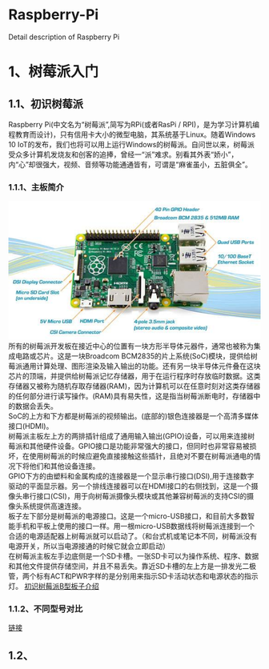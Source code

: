 # Raspberry-Pi
Detail description of Raspberry Pi
# 1、树莓派入门
## 1.1、初识树莓派
Raspberry Pi(中文名为“树莓派”,简写为RPi(或者RasPi / RPI)，是为学习计算机编程教育而设计)，只有信用卡大小的微型电脑，其系统基于Linux。随着Windows 10 IoT的发布，我们也将可以用上运行Windows的树莓派。自问世以来，树莓派受众多计算机发烧友和创客的追捧，曾经一“派”难求。别看其外表“娇小”，内“心”却很强大，视频、音频等功能通通皆有，可谓是“麻雀虽小，五脏俱全”。
### 1.1.1、主板简介
![树莓派开发板](https://github.com/wly4977/Raspberry-Pi/raw/master/timg.jpg)  
所有的树莓派开发板在接近中心的位置有一块方形半导体元器件，通常也被称为集成电路或芯片。这是一块Broadcom BCM2835的片上系统(SoC)模块，提供给树莓派通用计算处理、图形渲染及输入输出的功能。还有另一块半导体元件叠在这块芯片的顶端，并提供给树莓派记忆存储器，用于在运行程序时存放临时数据。这类存储器又被称为随机存取存储器(RAM)，因为计算机可以在任意时刻对这类存储器的任何部分进行读写操作。(RAM)具有易失性，这是指当树莓派断电时，存储器中的数据会丢失。  
SoC的上方和下方都是树莓派的视频输出。(底部的)银色连接器是一个高清多媒体接口(HDMI)。  
树莓派主板左上方的两排插针组成了通用输入输出(GPIO)设备，可以用来连接树莓派和其他硬件设备。GPIO接口是功能非常强大的接口，但同时也非常容易被损坏，在使用树莓派的时候应避免直接接触这些插针，且绝对不要在树莓派通电的情况下将他们和其他设备连接。  
GPIO下方的由塑料和金属构成的连接器是一个显示串行接口(DSI),用于连接数字驱动的平面显示器。另一个排线连接器可以在HDMI接口的右侧找到，这是一个摄像头串行接口(CSI)，用于向树莓派摄像头模块或其他兼容树莓派的支持CSI的摄像头系统提供高速连接。  
板子左下部分是树莓派的电源接口。这是一个micro-USB接口，和目前大多数智能手机和平板上使用的接口一样。用一根micro-USB数据线将树莓派连接到一个合适的电源适配器上树莓派就可以启动了。（和台式机或笔记本不同，树莓派没有电源开关，所以当电源接通的时候它就会立即启动）  
在树莓派主板左手边底侧是一个SD卡槽。一张SD卡可以为操作系统、程序、数据和其他文件提供存储空间，并且不易丢失。靠近SD卡槽的左上方是一排发光二极管，两个标有ACT和PWR字样的是分别用来指示SD卡活动状态和电源状态的指示灯。
[初识树莓派B型板子介绍](https://baijiahao.baidu.com/s?id=1588317828844354897&wfr=spider&for=pc)
### 1.1.2、不同型号对比
[链接](https://blog.csdn.net/baidu_31437863/article/details/82942571)
## 1.2、
